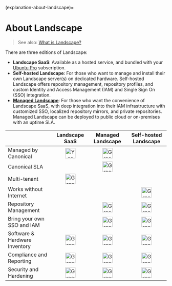 (explanation-about-landscape)=
# About Landscape

> See also: [What is Landscape?](/what-is-landscape)

There are three editions of Landscape:

- **Landscape SaaS**: Available as a hosted service, and bundled with your [Ubuntu Pro](https://ubuntu.com/pro) subscription.
- **Self-hosted Landscape**: For those who want to manage and install their own Landscape server(s) on dedicated hardware. Self-hosted Landscape offers repository management, repository profiles, and custom Identity and Access Management (IAM) and Single Sign On (SSO) integration.
- [**Managed Landscape**](https://ubuntu.com/landscape/managed): For those who want the convenience of Landscape SaaS, with deep integration into their IAM infrastructure with customized SSO, localized repository mirrors, and private repositories. Managed Landscape can be deployed to public cloud or on-premises with an uptime SLA.

|   | Landscape SaaS | Managed Landscape | Self-hosted Landscape |
| ------ | :-----: | :-----: | :-----: |
| Managed by Canonical | <img src="https://assets.ubuntu.com/v1/590f1b81-success-green-fill.svg?w=32" alt="Yes" width="32" height="32" style="width: 32px; height: 32px" /> | <img src="https://assets.ubuntu.com/v1/590f1b81-success-green-fill.svg" alt="Green check mark" width="32"/> |    |
| Canonical SLA |    | <img src="https://assets.ubuntu.com/v1/590f1b81-success-green-fill.svg" alt="Green check mark" width="32"/> |    |
| Multi-tenant |  <img src="https://assets.ubuntu.com/v1/590f1b81-success-green-fill.svg" alt="Green check mark" width="32"/> |    |    |
| Works without Internet |    |    | <img src="https://assets.ubuntu.com/v1/590f1b81-success-green-fill.svg" alt="Green check mark" width="32"/> |
| Repository Management |    | <img src="https://assets.ubuntu.com/v1/590f1b81-success-green-fill.svg" alt="Green check mark" width="32"/> | <img src="https://assets.ubuntu.com/v1/590f1b81-success-green-fill.svg" alt="Green check mark" width="32"/> |
| Bring your own SSO and IAM |    | <img src="https://assets.ubuntu.com/v1/590f1b81-success-green-fill.svg" alt="Green check mark" width="32"/> | <img src="https://assets.ubuntu.com/v1/590f1b81-success-green-fill.svg" alt="Green check mark" width="32"/> |
| Software & Hardware Inventory | <img src="https://assets.ubuntu.com/v1/590f1b81-success-green-fill.svg" alt="Green check mark" width="32"/> | <img src="https://assets.ubuntu.com/v1/590f1b81-success-green-fill.svg" alt="Green check mark" width="32"/> | <img src="https://assets.ubuntu.com/v1/590f1b81-success-green-fill.svg" alt="Green check mark" width="32"/> |
| Compliance and Reporting | <img src="https://assets.ubuntu.com/v1/590f1b81-success-green-fill.svg" alt="Green check mark" width="32"/> | <img src="https://assets.ubuntu.com/v1/590f1b81-success-green-fill.svg" alt="Green check mark" width="32"/> | <img src="https://assets.ubuntu.com/v1/590f1b81-success-green-fill.svg" alt="Green check mark" width="32"/> |
| Security and Hardening | <img src="https://assets.ubuntu.com/v1/590f1b81-success-green-fill.svg" alt="Green check mark" width="32"/> | <img src="https://assets.ubuntu.com/v1/590f1b81-success-green-fill.svg" alt="Green check mark" width="32"/> | <img src="https://assets.ubuntu.com/v1/590f1b81-success-green-fill.svg" alt="Green check mark" width="32"/> |

